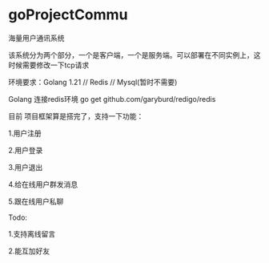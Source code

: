# goProjectCommu
海量用户通讯系统

该系统分为两个部分，一个是客户端，一个是服务端。可以部署在不同实例上，这时候需要修改一下tcp请求

环境要求：Golang 1.21  //  Redis  //   Mysql(暂时不需要) 

Golang 连接redis环境        go get  github.com/garyburd/redigo/redis

目前 项目框架算是搭完了，支持一下功能：

1.用户注册

2.用户登录

3.用户退出

4.给在线用户群发消息

5.跟在线用户私聊


Todo:

1.支持离线留言

2.能互加好友